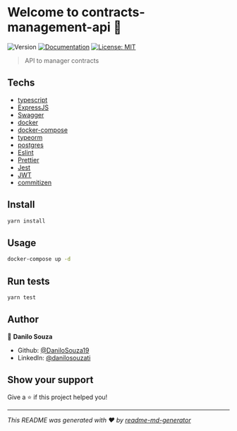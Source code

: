 # Welcome to contracts-management-api 👋
![Version](https://img.shields.io/badge/version-1.0.0-blue.svg?cacheSeconds=2592000)
[![Documentation](https://img.shields.io/badge/documentation-yes-brightgreen.svg)](http://localhost:3333/api/docs)
[![License: MIT](https://img.shields.io/badge/License-MIT-yellow.svg)](#)

> API to manager contracts

## Techs

* [typescript](https://www.typescriptlang.org)
* [ExpressJS](http://expressjs.com)
* [Swagger](https://swagger.io/)
* [docker](https://www.docker.com)
* [docker-compose](https://docs.docker.com/compose/)
* [typeorm](https://typeorm.io/#/)
* [postgres](https://www.postgresql.org)
* [Eslint](https://eslint.org)
* [Prettier](https://prettier.io)
* [Jest](https://jestjs.io)
* [JWT](https://jwt.io)
* [commitizen](https://commitizen-tools.github.io/commitizen/)

## Install

```sh
yarn install
```

## Usage

```sh
docker-compose up -d
```

## Run tests

```sh
yarn test
```

## Author

👤 **Danilo Souza**

* Github: [@DaniloSouza19](https://github.com/DaniloSouza19)
* LinkedIn: [@danilosouzati](https://linkedin.com/in/danilosouzati)

## Show your support

Give a ⭐️ if this project helped you!


***
_This README was generated with ❤️ by [readme-md-generator](https://github.com/kefranabg/readme-md-generator)_
